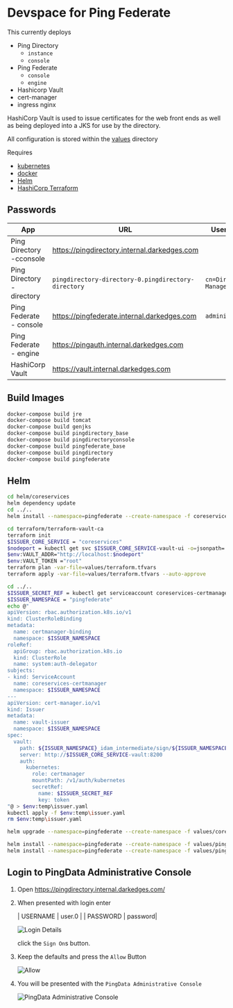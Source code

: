 # Devspace for Ping Federate

This currently deploys

- Ping Directory
  - `instance`
  - `console`
- Ping Federate
  - `console`
  - `engine`
- Hashicorp Vault
- cert-manager
- ingress nginx

HashiCorp Vault is used to issue certificates for the web front ends as well as being deployed into a JKS for use by the directory.

All configuration is stored within the [values](values) directory

Requires

- [kubernetes](https://kubernetes.io/)
- [docker](https://www.docker.com/)
- [Helm](https://helm.sh/)
- [HashiCorp Terraform](https://www.terraform.io/)

## Passwords

| App                        | URL                                                 | Username               | Password   |
| -------------------------- | --------------------------------------------------- | ---------------------- | ---------- |
| Ping Directory -cconsole   | <https://pingdirectory.internal.darkedges.com>      |                        |            |
| Ping Directory - directory | `pingdirectory-directory-0.pingdirectory-directory` | `cn=Directory Manager` | `Passw0rd` |
| Ping Federate - console    | <https://pingfederate.internal.darkedges.com>       | `administrator`        | `Passw0rd` |
| Ping Federate - engine     | <https://pingauth.internal.darkedges.com>           |                        |            |
| HashiCorp Vault            | <https://vault.internal.darkedges.com>              |                        | `root`     |

## Build Images

```bash
docker-compose build jre
docker-compose build tomcat
docker-compose build genjks
docker-compose build pingdirectory_base
docker-compose build pingdirectoryconsole
docker-compose build pingfederate_base
docker-compose build pingdirectory
docker-compose build pingfederate
```

## Helm

```bash
cd helm/coreservices
helm dependency update
cd ../..
helm install --namespace=pingfederate --create-namespace -f coreservices.yaml coreservices helm/coreservices

cd terraform/terraform-vault-ca
terraform init
$ISSUER_CORE_SERVICE = "coreservices"
$nodeport = kubectl get svc $ISSUER_CORE_SERVICE-vault-ui -o=jsonpath='{.spec.ports[?(@.port==8200)].nodePort}'
$env:VAULT_ADDR="http://localhost:$nodeport"
$env:VAULT_TOKEN ="root"
terraform plan -var-file=values/terraform.tfvars
terraform apply -var-file=values/terraform.tfvars --auto-approve

cd ../..
$ISSUER_SECRET_REF = kubectl get serviceaccount coreservices-certmanager -o=jsonpath='{.secrets[].name}'
$ISSUER_NAMESPACE = "pingfederate"
echo @"
apiVersion: rbac.authorization.k8s.io/v1
kind: ClusterRoleBinding
metadata:
  name: certmanager-binding
  namespace: $ISSUER_NAMESPACE
roleRef:
  apiGroup: rbac.authorization.k8s.io
  kind: ClusterRole
  name: system:auth-delegator
subjects:
- kind: ServiceAccount
  name: coreservices-certmanager
  namespace: $ISSUER_NAMESPACE
---
apiVersion: cert-manager.io/v1
kind: Issuer
metadata:
  name: vault-issuer
  namespace: $ISSUER_NAMESPACE
spec:
  vault:
    path: ${ISSUER_NAMESPACE}_idam_intermediate/sign/${ISSUER_NAMESPACE}_idam
    server: http://$ISSUER_CORE_SERVICE-vault:8200
    auth:
      kubernetes:
        role: certmanager
        mountPath: /v1/auth/kubernetes
        secretRef:
          name: $ISSUER_SECRET_REF
          key: token
"@ > $env:temp\issuer.yaml
kubectl apply -f $env:temp\issuer.yaml
rm $env:temp\issuer.yaml

helm upgrade --namespace=pingfederate --create-namespace -f values/coreservices.yaml -f values/coreservices-upgrade.yaml coreservices helm/coreservices

helm install --namespace=pingfederate --create-namespace -f values/pingdirectory.yaml pingdirectory helm/pingdirectory
helm install --namespace=pingfederate --create-namespace -f values/pingfederate.yaml pingfederate helm/pingfederate
```

## Login to PingData Administrative Console

1. Open <https://pingdirectory.internal.darkedges.com/>

1. When presented with login enter

   | USERNAME | user.0 |
   | PASSWORD | password|

   ![Login Details](images/2022-04-23-08-46-08.png)

   click the `Sign On`s button.

1. Keep the defaults and press the `Allow` Button

   ![Allow](images/2022-04-23-08-47-41.png)

1. You will be presented with the `PingData Administrative Console`

   ![PingData Administrative Console](images/2022-04-23-08-50-09.png)
